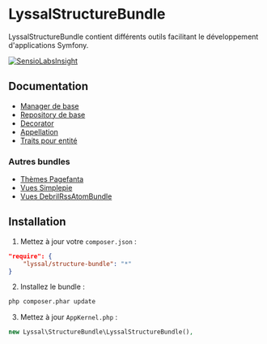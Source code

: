 # LyssalStructureBundle

LyssalStructureBundle contient différents outils facilitant le développement d'applications Symfony.

[![SensioLabsInsight](https://insight.sensiolabs.com/projects/6e0264ed-220c-4726-92b5-a174e0556cf0/small.png)](https://insight.sensiolabs.com/projects/6e0264ed-220c-4726-92b5-a174e0556cf0)

## Documentation

* [Manager de base](doc/Manager.md)
* [Repository de base](doc/Repository.md)
* [Decorator](doc/Decorator.md)
* [Appellation](doc/Appellation.md)
* [Traits pour entité](doc/Traits.md)

### Autres bundles

* [Thèmes Pagefanta](doc/Pagerfanta.md)
* [Vues Simplepie](doc/Simplepie.md)
* [Vues DebrilRssAtomBundle](doc/DebrilRssAtomBundle.md)

## Installation

1. Mettez à jour votre `composer.json` :
```json
"require": {
    "lyssal/structure-bundle": "*"
}
```
2. Installez le bundle :
```sh
php composer.phar update
```
3. Mettez à jour `AppKernel.php` :
```php
new Lyssal\StructureBundle\LyssalStructureBundle(),
```
